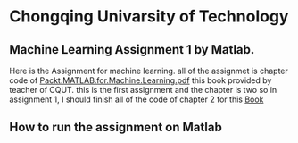 # Chongqing Univarsity of Technology
## Machine Learning Assignment 1 by Matlab.

Here is the Assignment for machine learning. all of the assignmet is chapter code of [Packt.MATLAB.for.Machine.Learning.pdf](https://drive.google.com/file/d/1Aa9QMKs9jfy71nX3gsv4C699pS58V3ei/view?usp=sharing) this book provided by teacher of CQUT. this is the first assignment and the chapter is two so in assignment 1, I should finish all of the code of chapter 2 for this [Book](https://drive.google.com/file/d/1Aa9QMKs9jfy71nX3gsv4C699pS58V3ei/view?usp=sharing)

## How to run the assignment on Matlab 
